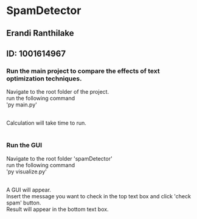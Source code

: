 # SpamDetector

## Erandi Ranthilake
## ID: 1001614967

### Run the main project to compare the effects of text optimization techniques.

Navigate to the root folder of the project.<br>
run the following command<br>
'py main.py'<br><br>

Calculation will take time to run.<br><br>

### Run the GUI

Navigate to the root folder 'spamDetector'<br>
run the following command<br>
'py visualize.py'<br><br>

A GUI will appear.<br>
Insert the message you want to check in the top text box and click 'check spam' button.<br>
Result will appear in the bottom text box.<br>
